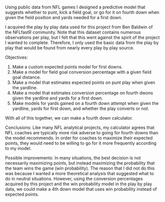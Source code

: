Using public data from NFL games I designed a predictive model that suggests whether to punt, kick a field
goal, or go for it on fourth down when given the field position and yards needed for a first down. 

I acquired the play by play data used for this project from Ben Baldwin of the NFLfastR community. Note that 
this dataset contains numerous observations per play, but I felt that this went against the spirit of the 
project I wanted to complete. Therefore, I only used the basic data from the play by play that would be found 
from nearly every play by play source. 

Objectives: 
1) Make a custom expected points model for first downs. 
2) Make a model for field goal conversion percentage with a given field goal distance.
3) Make a model that estimates expected points on punt play when given the yardline.
4) Make a model that estimates conversion percentage on fourth dwons given the yardline and yards for a first
down.
5) Make models for yards gained on a fourth down attempt when given the yardline, yards for first down, and 
whether the play converts or not. 

With all of this together, we can make a fourth down calculator. 

Conclusions: Like many NFL analytical projects, my calculator agrees that NFL coaches are typically more risk 
adverse to going for fourth downs than the model recommends. In order for coaches to maximize their expected 
points, they would need to be willing to go for it more frequently according to my model. 

Possible improvements: In many situations, the best decision is not necessarily maximizing points, but instead 
maximizing the probability that the team wins the game (win probability). The reason that I did not do this 
was because I wanted a more theoretical analysis that suggested what to do in neutral situations. However, 
using the conversion percentages acquired by this project and the win probability model in the play by play 
data, we could make a 4th down model that uses win probability instead of expected points. 
